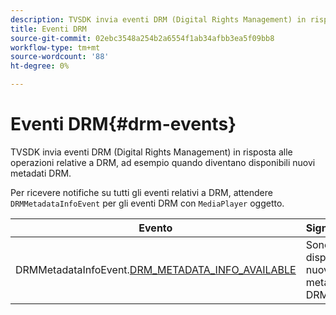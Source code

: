 ```yaml
---
description: TVSDK invia eventi DRM (Digital Rights Management) in risposta alle operazioni relative a DRM, ad esempio quando diventano disponibili nuovi metadati DRM.
title: Eventi DRM
source-git-commit: 02ebc3548a254b2a6554f1ab34afbb3ea5f09bb8
workflow-type: tm+mt
source-wordcount: '88'
ht-degree: 0%

---
```


# Eventi DRM{#drm-events}

TVSDK invia eventi DRM (Digital Rights Management) in risposta alle operazioni relative a DRM, ad esempio quando diventano disponibili nuovi metadati DRM.

Per ricevere notifiche su tutti gli eventi relativi a DRM, attendere `DRMMetadataInfoEvent` per gli eventi DRM con `MediaPlayer` oggetto.

| Evento | Significato |
|---|---|
| DRMMetadataInfoEvent.[DRM_METADATA_INFO_AVAILABLE](https://help.adobe.com/en_US/primetime/api/psdk/asdoc-dhls_1.4/com/adobe/mediacore/events/DRMMetadataInfoEvent.html#DRM_METADATA_INFO_AVAILABLE) | Sono disponibili nuovi metadati DRM. |
